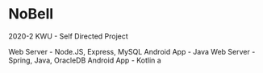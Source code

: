 # NoBell
2020-2 KWU - Self Directed Project

<Now>
Web Server - Node.JS, Express, MySQL
Android App - Java

<After>
Web Server - Spring, Java, OracleDB
Android App - Kotlin
a
